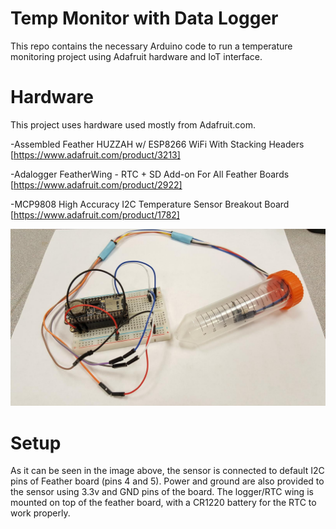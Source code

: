 # Temp Monitor with Data Logger

This repo contains the necessary Arduino code to run a temperature monitoring project using Adafruit hardware and IoT interface.


# Hardware

This project uses hardware used mostly from Adafruit.com.

-Assembled Feather HUZZAH w/ ESP8266 WiFi With Stacking Headers
[https://www.adafruit.com/product/3213]

-Adalogger FeatherWing - RTC + SD Add-on For All Feather Boards
[https://www.adafruit.com/product/2922]

-MCP9808 High Accuracy I2C Temperature Sensor Breakout Board
[https://www.adafruit.com/product/1782]


<img src="https://github.com/jsafavi/Temp-Monitor-with-data-logger-/blob/readme-edit/unnamed.jpg" width="1000">


# Setup 

As it can be seen in the image above, the sensor is connected to default I2C pins of Feather board (pins 4 and 5). Power and ground are also provided to the sensor using 3.3v and GND pins of the board. 
The logger/RTC wing is mounted on top of the feather board, with a CR1220 battery for the RTC to work properly.
